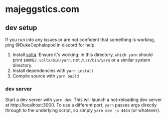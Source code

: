 # majeggstics.com

## dev setup
If you run into any issues or are not confident that something is working, ping
@DukeCephalopod in discord for help.

1. Install [volta][]. Ensure it's working: in this directory, `which yarn` should print
   `$HOME/.volta/bin/yarn`, not `/usr/bin/yarn` or a similar system directory.
1. Install dependencies with `yarn install`
1. Compile source with `yarn build`

### dev server

Start a dev server with `yarn dev`. This will launch a hot-reloading dev server at 
http://localhost:3000. To use a different port, `yarn` passes args directly through
to the underlying script, so simply `yarn dev -p 4444` (or whatever).


[volta]: https://docs.volta.sh/guide/getting-started
